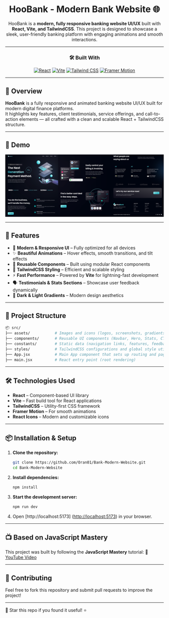 <div align="center">

# HooBank - Modern Bank Website 🌐

HooBank is a **modern, fully responsive banking website UI/UX** built with **React, Vite, and TailwindCSS**. This project is designed to showcase a sleek, user-friendly banking platform with engaging animations and smooth interactions.

</div>

---

<div align="center">

### 🛠 Built With

[![React](https://img.shields.io/badge/React-20232A?style=for-the-badge&logo=react&logoColor=61DAFB)](https://react.dev/)
[![Vite](https://img.shields.io/badge/Vite-646CFF?style=for-the-badge&logo=vite&logoColor=white)](https://vitejs.dev/)
[![Tailwind CSS](https://img.shields.io/badge/Tailwind_CSS-06B6D4?style=for-the-badge&logo=tailwindcss&logoColor=white)](https://tailwindcss.com/)
[![Framer Motion](https://img.shields.io/badge/Framer_Motion-EF476F?style=for-the-badge&logo=framer&logoColor=white)](https://www.framer.com/motion/)

</div>

---

## 🧠 Overview

**HooBank** is a fully responsive and animated banking website UI/UX built for modern digital finance platforms.  
It highlights key features, client testimonials, service offerings, and call-to-action elements — all crafted with a clean and scalable React + TailwindCSS structure.

---

## 📸 Demo

![HooBank Demo](src/assets/demo-screenshot.png)

---

## 🚀 Features

- 📱 **Modern & Responsive UI** – Fully optimized for all devices
- ✨ **Beautiful Animations** – Hover effects, smooth transitions, and tilt effects
- 🧩 **Reusable Components** – Built using modular React components
- 🎨 **TailwindCSS Styling** – Efficient and scalable styling
- ⚡ **Fast Performance** – Powered by **Vite** for lightning-fast development
- 🗣️ **Testimonials & Stats Sections** – Showcase user feedback dynamically
- 🎨 **Dark & Light Gradients** – Modern design aesthetics

---

## 📂 Project Structure

```bash
📦 src/
├── assets/           # Images and icons (logos, screenshots, gradients)
├── components/       # Reusable UI components (Navbar, Hero, Stats, CTA, etc.)
├── constants/        # Static data (navigation links, features, feedbacks, stats, social links)
├── styles/           # TailwindCSS configurations and global style utilities
├── App.jsx           # Main App component that sets up routing and page structure
├── main.jsx          # React entry point (root rendering)
```

---

## 🛠️ Technologies Used

- **React** – Component-based UI library
- **Vite** – Fast build tool for React applications
- **TailwindCSS** – Utility-first CSS framework
- **Framer Motion** – For smooth animations
- **React Icons** – Modern and customizable icons

---

## 📦 Installation & Setup

1. **Clone the repository:**

   ```sh
   git clone https://github.com/Oran01/Bank-Modern-Website.git
   cd Bank-Modern-Website

   ```

2. **Install dependencies:**

   ```sh
   npm install
   ```

3. **Start the development server:**

   ```sh
   npm run dev
   ```

4. Open [http://localhost:5173] (<http://localhost:5173>) in your browser.

---

## 📺 Based on JavaScript Mastery

This project was built by following the **JavaScript Mastery** tutorial:
🔗 [YouTube Video](https://www.youtube.com/watch?v=_oO4Qi5aVZs&t=8005s)

---

## 🤝 Contributing

Feel free to fork this repository and submit pull requests to improve the project!

---

🌟 Star this repo if you found it useful! ⭐
